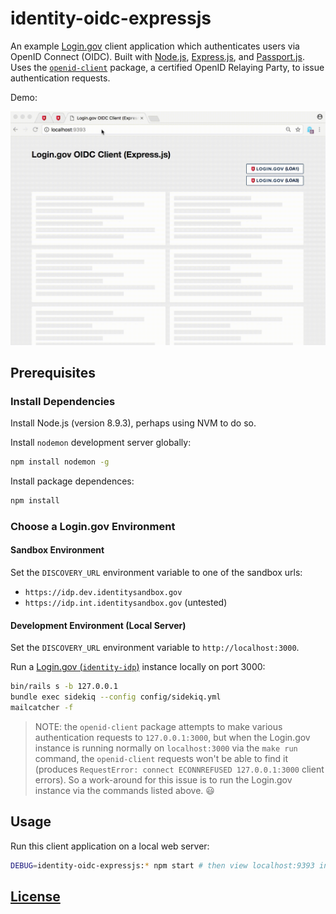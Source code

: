 # identity-oidc-expressjs

An example [Login.gov](https://login.gov/) client application which authenticates users via OpenID Connect (OIDC). Built with [Node.js](https://nodejs.org/en/), [Express.js](https://expressjs.com/), and [Passport.js](http://www.passportjs.org/docs/). Uses the [`openid-client`](https://github.com/panva/node-openid-client) package, a certified OpenID Relaying Party, to issue authentication requests.

Demo:

![a screencast of a user navigating this application: logging in using LOA1 by clicking a button on the homepage, then getting redirected to a profile page showing the user's email address, then logging out and demonstrating inability to access the profile page again. then repeating the process using LOA3 to log-in produces the same results, except it displays more user information on the profile page.](demo.gif)

## Prerequisites

### Install Dependencies

Install Node.js (version 8.9.3), perhaps using NVM to do so.

Install `nodemon` development server globally:

```sh
npm install nodemon -g
```

Install package dependences:

```sh
npm install
```

### Choose a Login.gov Environment

#### Sandbox Environment

Set the `DISCOVERY_URL` environment variable to one of the sandbox urls:

  + `https://idp.dev.identitysandbox.gov`
  + `https://idp.int.identitysandbox.gov` (untested)

#### Development Environment (Local Server)

Set the `DISCOVERY_URL` environment variable to `http://localhost:3000`.

Run a [Login.gov (`identity-idp`)](https://github.com/18F/identity-idp/) instance locally on port 3000:

```sh
bin/rails s -b 127.0.0.1
bundle exec sidekiq --config config/sidekiq.yml
mailcatcher -f
```

> NOTE: the `openid-client` package attempts to make various authentication requests to `127.0.0.1:3000`, but when the Login.gov instance is running normally on `localhost:3000` via the `make run` command, the `openid-client` requests won't be able to find it (produces `RequestError: connect ECONNREFUSED 127.0.0.1:3000` client errors). So a work-around for this issue is to run the Login.gov instance via the commands listed above. :smiley:

## Usage

Run this client application on a local web server:

```sh
DEBUG=identity-oidc-expressjs:* npm start # then view localhost:9393 in a browser
```

## [License](LICENSE.md)
